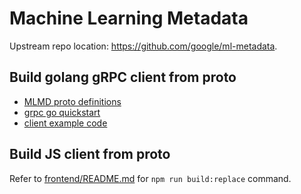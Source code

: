 # Machine Learning Metadata

Upstream repo location: <https://github.com/google/ml-metadata>.

## Build golang gRPC client from proto

* [MLMD proto definitions](https://github.com/google/ml-metadata/tree/master/ml_metadata/proto)
* [grpc go quickstart](https://grpc.io/docs/languages/go/quickstart/)
* [client example code](https://github.com/grpc/grpc-go/blob/master/examples/helloworld/greeter_client/main.go)

## Build JS client from proto

Refer to [frontend/README.md](frontend/README.md) for `npm run build:replace` command.
